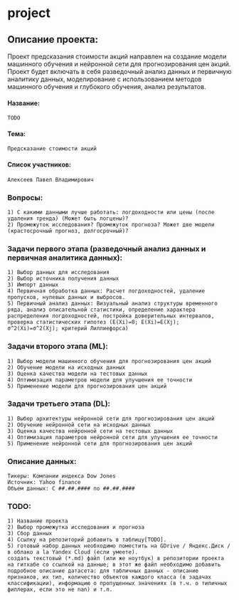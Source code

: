 # project

## Описание проекта: 
Проект предсказания стоимости акций  направлен на создание модели машинного обучения и нейронной сети для прогнозирования цен акций. Проект будет включать в себя разведочный анализ данных и первичную аналитику данных, моделирование с использованием методов машинного обучения и глубокого обучения, анализ результатов.
#### Название: 
	TODO
#### Тема: 
	Предсказание стоимости акций
#### Список участников: 
	Алексеев Павел Владимирович

### Вопросы:
	1) С какими данными лучше работать: логдоходности или цены (после удаления тренда) (Может быть логцены)?
	2) Промежуток исследования? Промежуток прогноза? Может две модели (крастосрочный прогноз, долгосрочный)?

### Задачи первого этапа (разведочный анализ данных и первичная аналитика данных):
	1) Выбор данных для исследования
 	2) Выбор источника получения данных
	3) Импорт данных
 	4) Первичная обработка данных: Расчет логдоходностей, удаление пропусков, нулевых данных и выбросов.
	5) Первичный анализ данных: Визуальный анализ структуры временного ряда, анализ описательной статистики, определение характера распределения логдоходностей, постройка доверительных интервалов, проверка статистических гипотез (E(Xi)=0; E(Xi)=E(Xj); σ^2(Xi)=σ^2(Xj); критерий Лиллиефорса)

### Задачи второго этапа (ML):
	1) Выбор модели машинного обучения для прогнозирования цен акций
 	2) Обучение модели на исходных данных
	3) Оценка качества модели на тестовых данных
 	4) Оптимизация параметров модели для улучшения ее точности
	5) Применение модели для прогнозирования цен акций

### Задачи третьего этапа (DL):
	1) Выбор архитектуры нейронной сети для прогнозирования цен акций
 	2) Обучение нейронной сети на исходных данных
	3) Оценка качества нейронной сети на тестовых данных
 	4) Оптимизация параметров нейронной сети для улучшения ее точности
	5) Применение нейронной сети для прогнозирования цен акций

### Описание данных:
	Тикеры: Компании индекса Dow Jones
	Источник: Yahoo finance
 	Объем данных: С ##.##.#### по ##.##.####
	
### TODO:
	1) Название проекта
	2) Выбор промежутка исследования и прогноза
	3) Сбор данных
	4) Ссылку на репозиторий добавить в таблицу[TODO].
	5) готовый набор данных необходимо поместить на GDrive / Яндекс.Диск / в облако a la Yandex Cloud (если умеете).
	создать текстовый (*.md) файл (или же ноутбук) в репозитории проекта на гитхабе со ссылкой на данные; в этот же файл необходимо добавить подробное описание датасета: для табличных данных - описание признаков, их тип, количество объектов каждого класса (в задачах классификации), информацию о пропущенных значениях (в т.ч. о типичных филлерах, если это не nan) и т.п.
